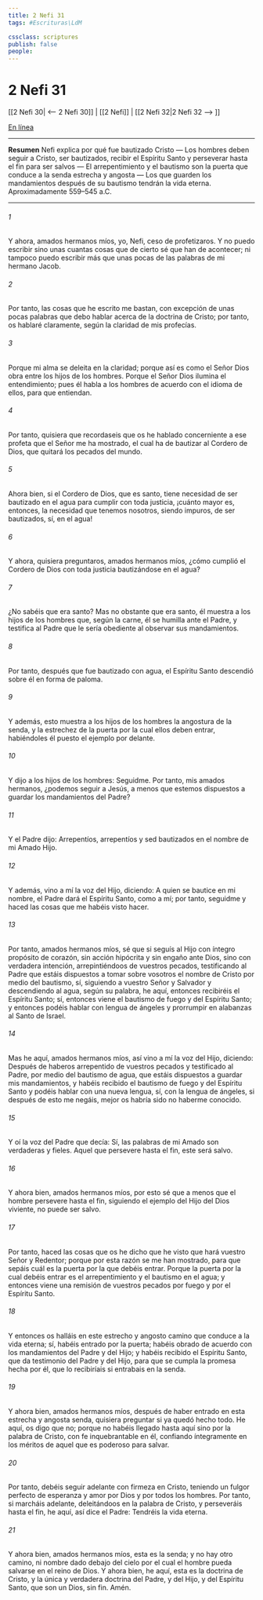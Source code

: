 ```yaml
---
title: 2 Nefi 31
tags: #Escrituras\LdM

cssclass: scriptures
publish: false
people:
---
```


# 2 Nefi 31
[[2 Nefi 30| <-- 2 Nefi 30]] | [[2 Nefi]] | [[2 Nefi 32|2 Nefi 32 --> ]]

[En línea](https://churchofjesuschrist.org/study/scriptures/bofm/2-ne/31?lang=spa)

---
__Resumen__
Nefi explica por qué fue bautizado Cristo — Los hombres deben seguir a Cristo, ser bautizados, recibir el Espíritu Santo y perseverar hasta el fin para ser salvos — El arrepentimiento y el bautismo son la puerta que conduce a la senda estrecha y angosta — Los que guarden los mandamientos después de su bautismo tendrán la vida eterna. Aproximadamente 559–545 a.C.

---
###### 1 
Y ahora, amados hermanos míos, yo, Nefi, ceso de profetizaros. Y no puedo escribir sino unas cuantas cosas que de cierto sé que han de acontecer; ni tampoco puedo escribir más que unas pocas de las palabras de mi hermano Jacob.

###### 2 
Por tanto, las cosas que he escrito me bastan, con excepción de unas pocas palabras que debo hablar acerca de la doctrina de Cristo; por tanto, os hablaré claramente, según la claridad de mis profecías.

###### 3 
Porque mi alma se deleita en la claridad; porque así es como el Señor Dios obra entre los hijos de los hombres. Porque el Señor Dios ilumina el entendimiento; pues él habla a los hombres de acuerdo con el idioma de ellos, para que entiendan.

###### 4 
Por tanto, quisiera que recordaseis que os he hablado concerniente a ese profeta que el Señor me ha mostrado, el cual ha de bautizar al Cordero de Dios, que quitará los pecados del mundo.

###### 5 
Ahora bien, si el Cordero de Dios, que es santo, tiene necesidad de ser bautizado en el agua para cumplir con toda justicia, ¡cuánto mayor es, entonces, la necesidad que tenemos nosotros, siendo impuros, de ser bautizados, sí, en el agua!

###### 6 
Y ahora, quisiera preguntaros, amados hermanos míos, ¿cómo cumplió el Cordero de Dios con toda justicia bautizándose en el agua?

###### 7 
¿No sabéis que era santo? Mas no obstante que era santo, él muestra a los hijos de los hombres que, según la carne, él se humilla ante el Padre, y testifica al Padre que le sería obediente al observar sus mandamientos.

###### 8 
Por tanto, después que fue bautizado con agua, el Espíritu Santo descendió sobre él en forma de paloma.

###### 9 
Y además, esto muestra a los hijos de los hombres la angostura de la senda, y la estrechez de la puerta por la cual ellos deben entrar, habiéndoles él puesto el ejemplo por delante.

###### 10 
Y dijo a los hijos de los hombres: Seguidme. Por tanto, mis amados hermanos, ¿podemos seguir a Jesús, a menos que estemos dispuestos a guardar los mandamientos del Padre?

###### 11 
Y el Padre dijo: Arrepentíos, arrepentíos y sed bautizados en el nombre de mi Amado Hijo.

###### 12 
Y además, vino a mí la voz del Hijo, diciendo: A quien se bautice en mi nombre, el Padre dará el Espíritu Santo, como a mí; por tanto, seguidme y haced las cosas que me habéis visto hacer.

###### 13 
Por tanto, amados hermanos míos, sé que si seguís al Hijo con íntegro propósito de corazón, sin acción hipócrita y sin engaño ante Dios, sino con verdadera intención, arrepintiéndoos de vuestros pecados, testificando al Padre que estáis dispuestos a tomar sobre vosotros el nombre de Cristo por medio del bautismo, sí, siguiendo a vuestro Señor y Salvador y descendiendo al agua, según su palabra, he aquí, entonces recibiréis el Espíritu Santo; sí, entonces viene el bautismo de fuego y del Espíritu Santo; y entonces podéis hablar con lengua de ángeles y prorrumpir en alabanzas al Santo de Israel.

###### 14 
Mas he aquí, amados hermanos míos, así vino a mí la voz del Hijo, diciendo: Después de haberos arrepentido de vuestros pecados y testificado al Padre, por medio del bautismo de agua, que estáis dispuestos a guardar mis mandamientos, y habéis recibido el bautismo de fuego y del Espíritu Santo y podéis hablar con una nueva lengua, sí, con la lengua de ángeles, si después de esto me negáis, mejor os habría sido no haberme conocido.

###### 15 
Y oí la voz del Padre que decía: Sí, las palabras de mi Amado son verdaderas y fieles. Aquel que persevere hasta el fin, este será salvo.

###### 16 
Y ahora bien, amados hermanos míos, por esto sé que a menos que el hombre persevere hasta el fin, siguiendo el ejemplo del Hijo del Dios viviente, no puede ser salvo.

###### 17 
Por tanto, haced las cosas que os he dicho que he visto que hará vuestro Señor y Redentor; porque por esta razón se me han mostrado, para que sepáis cuál es la puerta por la que debéis entrar. Porque la puerta por la cual debéis entrar es el arrepentimiento y el bautismo en el agua; y entonces viene una remisión de vuestros pecados por fuego y por el Espíritu Santo.

###### 18 
Y entonces os halláis en este estrecho y angosto camino que conduce a la vida eterna; sí, habéis entrado por la puerta; habéis obrado de acuerdo con los mandamientos del Padre y del Hijo; y habéis recibido el Espíritu Santo, que da testimonio del Padre y del Hijo, para que se cumpla la promesa hecha por él, que lo recibiríais si entrabais en la senda.

###### 19 
Y ahora bien, amados hermanos míos, después de haber entrado en esta estrecha y angosta senda, quisiera preguntar si ya quedó hecho todo. He aquí, os digo que no; porque no habéis llegado hasta aquí sino por la palabra de Cristo, con fe inquebrantable en él, confiando íntegramente en los méritos de aquel que es poderoso para salvar.

###### 20 
Por tanto, debéis seguir adelante con firmeza en Cristo, teniendo un fulgor perfecto de esperanza y amor por Dios y por todos los hombres. Por tanto, si marcháis adelante, deleitándoos en la palabra de Cristo, y perseveráis hasta el fin, he aquí, así dice el Padre: Tendréis la vida eterna.

###### 21 
Y ahora bien, amados hermanos míos, esta es la senda; y no hay otro camino, ni nombre dado debajo del cielo por el cual el hombre pueda salvarse en el reino de Dios. Y ahora bien, he aquí, esta es la doctrina de Cristo, y la única y verdadera doctrina del Padre, y del Hijo, y del Espíritu Santo, que son un Dios, sin fin. Amén.

